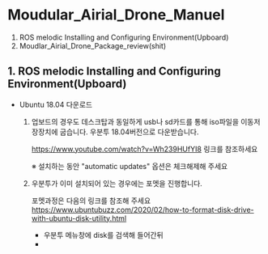Moudular_Airial_Drone_Manuel
============================

1. ROS melodic Installing and Configuring Environment(Upboard) 
2. Moudlar_Airial_Drone_Package_review(shit)


## 1. ROS melodic Installing and Configuring Environment(Upboard) 
  
  * Ubuntu 18.04 다운로드
    
    1. 업보드의 경우도 데스크탑과 동일하게 usb나 sd카드를 통해 iso파일을 이동저장장치에 굽습니다.
       우분투 18.04버전으로 다운받습니다.
      
       https://www.youtube.com/watch?v=Wh239HUfYI8 링크를 참조하세요
       
       ※ 설치하는 동안 "automatic updates" 옵션은 체크해제해 주세요
    
    2. 우분투가 이미 설치되어 있는 경우에는 포멧을 진행합니다. 
    
       포멧과정은 다음의 링크를 참조해 주세요 
       https://www.ubuntubuzz.com/2020/02/how-to-format-disk-drive-with-ubuntu-disk-utility.html 
       
       - 우분투 메뉴창에 disk를 검색해 들어간뒤 
       - 
       
       
     
  
     
    
    
